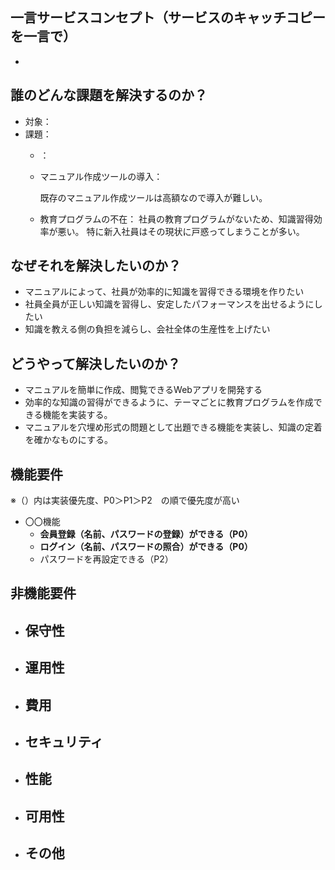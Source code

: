 ## 一言サービスコンセプト（サービスのキャッチコピーを一言で）

- 

## 誰のどんな課題を解決するのか？

- 対象：
- 課題：
    - ：
        
        
        
    - マニュアル作成ツールの導入：
        
        既存のマニュアル作成ツールは高額なので導入が難しい。
        
    - 教育プログラムの不在：
    社員の教育プログラムがないため、知識習得効率が悪い。
    特に新入社員はその現状に戸惑ってしまうことが多い。

## なぜそれを解決したいのか？

- マニュアルによって、社員が効率的に知識を習得できる環境を作りたい
- 社員全員が正しい知識を習得し、安定したパフォーマンスを出せるようにしたい
- 知識を教える側の負担を減らし、会社全体の生産性を上げたい

## どうやって解決したいのか？

- マニュアルを簡単に作成、閲覧できるWebアプリを開発する
- 効率的な知識の習得ができるように、テーマごとに教育プログラムを作成できる機能を実装する。
- マニュアルを穴埋め形式の問題として出題できる機能を実装し、知識の定着を確かなものにする。

## 機能要件

※（）内は実装優先度、P0＞P1＞P2　の順で優先度が高い

- 〇〇機能
    - **会員登録（名前、パスワードの登録）ができる（P0）**
    - **ログイン（名前、パスワードの照合）ができる（P0）**
    - パスワードを再設定できる（P2）



## 非機能要件

- 保守性
    - 
- 運用性
    - 
- 費用
    - 
- セキュリティ
    - 
- 性能
    - 
- 可用性
    - 
- その他
    - 
